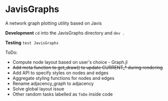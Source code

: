 # JavisGraphs
A network graph plotting utility based on Javis

**Development**
`cd` into the JavisGraphs directory and `dev .`

**Testing**
`test JavisGraphs`

ToDo:

* Compute node layout based on user's choice - Graph.jl
* ~~Add meta function to get_draw() to update CURRENT_* during rendering~~
* Add API to specify styles on nodes and edges
* Aggregate styling functions for nodes and edges
* Rename adjacency_graph to adjacency
* Solve global layout issue
* Other random tasks labelled as `ToDo` inside code